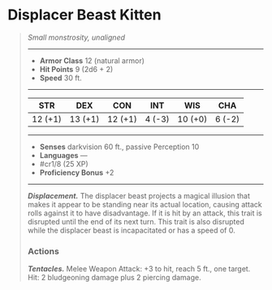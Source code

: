 # Displacer Beast Kitten
>*Small monstrosity, unaligned*
>___
>- **Armor Class** 12 (natural armor)
>- **Hit Points** 9 (2d6 + 2)
>- **Speed** 30 ft.
>___
>|STR|DEX|CON|INT|WIS|CHA|
>|:---:|:---:|:---:|:---:|:---:|:---:|
>|12 (+1)|13 (+1)|12 (+1)|4 (-3)|10 (+0)|6 (-2)|
>___
>- **Senses** darkvision 60 ft., passive Perception 10
>- **Languages** —
>- #cr1/8 (25 XP)
>- **Proficiency Bonus** +2
>___
>***Displacement.*** The displacer beast projects a magical illusion that makes it appear to be standing near its actual location, causing attack rolls against it to have disadvantage. If it is hit by an attack, this trait is disrupted until the end of its next turn. This trait is also disrupted while the displacer beast is incapacitated or has a speed of 0.  
>
>### Actions
>***Tentacles.*** Melee Weapon Attack: +3 to hit, reach 5 ft., one target. Hit: 2 bludgeoning damage plus 2 piercing damage.